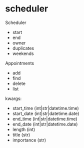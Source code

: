 # scheduler

Scheduler
- start
- end
- owner
- duplicates
- weekends

Appointments
- add
- find
- delete
- list

kwargs:
- start_time (int|str|datetime.time)
- start_date (int|str|datetime.date)
- end_time (int|str|datetime.time)
- end_date (int|str|datetime.date)
- length (int)
- title (str)
- importance (str)
